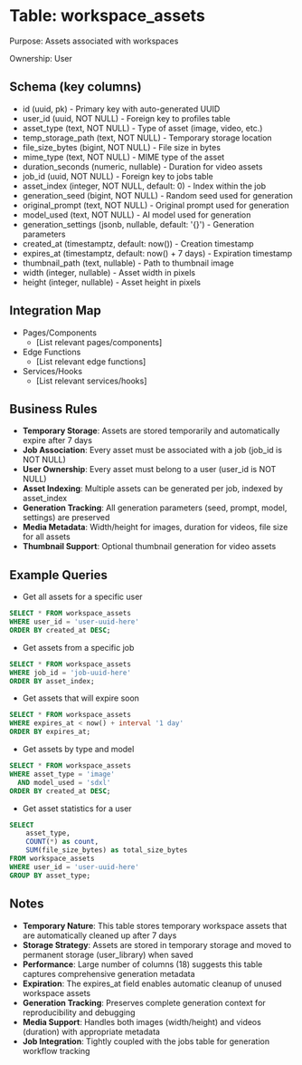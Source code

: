 # Table: workspace_assets

Purpose: Assets associated with workspaces

Ownership: User

## Schema (key columns)
- id (uuid, pk) - Primary key with auto-generated UUID
- user_id (uuid, NOT NULL) - Foreign key to profiles table
- asset_type (text, NOT NULL) - Type of asset (image, video, etc.)
- temp_storage_path (text, NOT NULL) - Temporary storage location
- file_size_bytes (bigint, NOT NULL) - File size in bytes
- mime_type (text, NOT NULL) - MIME type of the asset
- duration_seconds (numeric, nullable) - Duration for video assets
- job_id (uuid, NOT NULL) - Foreign key to jobs table
- asset_index (integer, NOT NULL, default: 0) - Index within the job
- generation_seed (bigint, NOT NULL) - Random seed used for generation
- original_prompt (text, NOT NULL) - Original prompt used for generation
- model_used (text, NOT NULL) - AI model used for generation
- generation_settings (jsonb, nullable, default: '{}') - Generation parameters
- created_at (timestamptz, default: now()) - Creation timestamp
- expires_at (timestamptz, default: now() + 7 days) - Expiration timestamp
- thumbnail_path (text, nullable) - Path to thumbnail image
- width (integer, nullable) - Asset width in pixels
- height (integer, nullable) - Asset height in pixels

## Integration Map
- Pages/Components
  - [List relevant pages/components]
- Edge Functions
  - [List relevant edge functions]
- Services/Hooks
  - [List relevant services/hooks]

## Business Rules
- **Temporary Storage**: Assets are stored temporarily and automatically expire after 7 days
- **Job Association**: Every asset must be associated with a job (job_id is NOT NULL)
- **User Ownership**: Every asset must belong to a user (user_id is NOT NULL)
- **Asset Indexing**: Multiple assets can be generated per job, indexed by asset_index
- **Generation Tracking**: All generation parameters (seed, prompt, model, settings) are preserved
- **Media Metadata**: Width/height for images, duration for videos, file size for all assets
- **Thumbnail Support**: Optional thumbnail generation for video assets

## Example Queries
- Get all assets for a specific user
```sql
SELECT * FROM workspace_assets 
WHERE user_id = 'user-uuid-here' 
ORDER BY created_at DESC;
```

- Get assets from a specific job
```sql
SELECT * FROM workspace_assets 
WHERE job_id = 'job-uuid-here' 
ORDER BY asset_index;
```

- Get assets that will expire soon
```sql
SELECT * FROM workspace_assets 
WHERE expires_at < now() + interval '1 day'
ORDER BY expires_at;
```

- Get assets by type and model
```sql
SELECT * FROM workspace_assets 
WHERE asset_type = 'image' 
  AND model_used = 'sdxl'
ORDER BY created_at DESC;
```

- Get asset statistics for a user
```sql
SELECT 
    asset_type,
    COUNT(*) as count,
    SUM(file_size_bytes) as total_size_bytes
FROM workspace_assets 
WHERE user_id = 'user-uuid-here'
GROUP BY asset_type;
```

## Notes
- **Temporary Nature**: This table stores temporary workspace assets that are automatically cleaned up after 7 days
- **Storage Strategy**: Assets are stored in temporary storage and moved to permanent storage (user_library) when saved
- **Performance**: Large number of columns (18) suggests this table captures comprehensive generation metadata
- **Expiration**: The expires_at field enables automatic cleanup of unused workspace assets
- **Generation Tracking**: Preserves complete generation context for reproducibility and debugging
- **Media Support**: Handles both images (width/height) and videos (duration) with appropriate metadata
- **Job Integration**: Tightly coupled with the jobs table for generation workflow tracking

